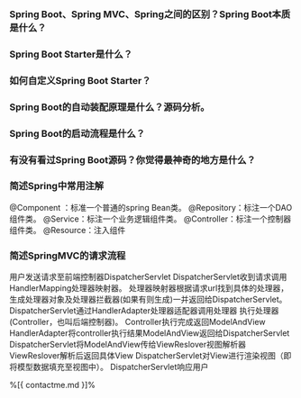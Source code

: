 ### Spring Boot、Spring MVC、Spring之间的区别？Spring Boot本质是什么？


### Spring Boot Starter是什么？


### 如何自定义Spring Boot Starter？


### Spring Boot的自动装配原理是什么？源码分析。


### Spring Boot的启动流程是什么？


### 有没有看过Spring Boot源码？你觉得最神奇的地方是什么？

### 简述Spring中常用注解
@Component ：标准一个普通的spring Bean类。
@Repository：标注一个DAO组件类。
@Service：标注一个业务逻辑组件类。
@Controller：标注一个控制器组件类。
@Resource：注入组件

### 简述SpringMVC的请求流程
用户发送请求至前端控制器DispatcherServlet
DispatcherServlet收到请求调用HandlerMapping处理器映射器。
处理器映射器根据请求url找到具体的处理器，生成处理器对象及处理器拦截器(如果有则生成)一并返回给DispatcherServlet。
DispatcherServlet通过HandlerAdapter处理器适配器调用处理器
执行处理器(Controller，也叫后端控制器)。
Controller执行完成返回ModelAndView
HandlerAdapter将controller执行结果ModelAndView返回给DispatcherServlet
DispatcherServlet将ModelAndView传给ViewReslover视图解析器
ViewReslover解析后返回具体View
DispatcherServlet对View进行渲染视图（即将模型数据填充至视图中）。
DispatcherServlet响应用户



%[{ contactme.md }]%